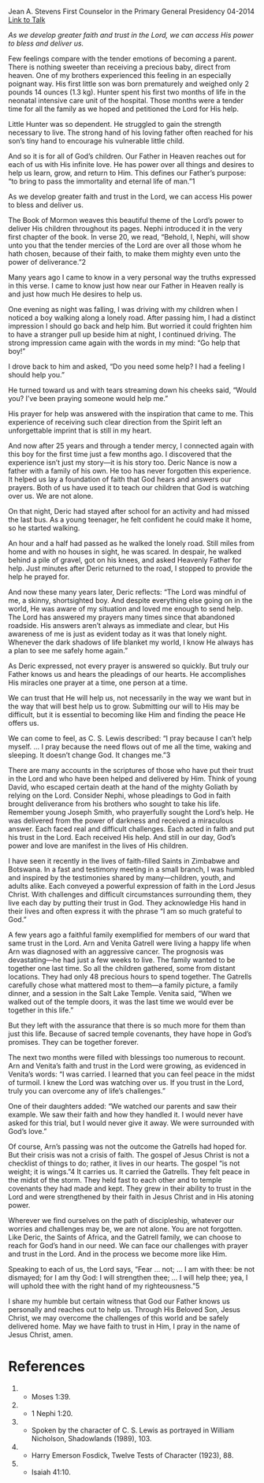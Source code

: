 Jean A. Stevens
First Counselor in the Primary General Presidency
04-2014
[Link to Talk](https://www.churchofjesuschrist.org/study/general-conference/2014/04/fear-not-i-am-with-thee?lang=eng)

_As we develop greater faith and trust in the Lord, we can access His power to bless and deliver us._

Few feelings compare with the tender emotions of becoming a parent. There is nothing sweeter than receiving a precious baby, direct from heaven. One of my brothers experienced this feeling in an especially poignant way. His first little son was born prematurely and weighed only 2 pounds 14 ounces (1.3 kg). Hunter spent his first two months of life in the neonatal intensive care unit of the hospital. Those months were a tender time for all the family as we hoped and petitioned the Lord for His help.

Little Hunter was so dependent. He struggled to gain the strength necessary to live. The strong hand of his loving father often reached for his son’s tiny hand to encourage his vulnerable little child.

And so it is for all of God’s children. Our Father in Heaven reaches out for each of us with His infinite love. He has power over all things and desires to help us learn, grow, and return to Him. This defines our Father’s purpose: “to bring to pass the immortality and eternal life of man.”1

As we develop greater faith and trust in the Lord, we can access His power to bless and deliver us.

The Book of Mormon weaves this beautiful theme of the Lord’s power to deliver His children throughout its pages. Nephi introduced it in the very first chapter of the book. In verse 20, we read, “Behold, I, Nephi, will show unto you that the tender mercies of the Lord are over all those whom he hath chosen, because of their faith, to make them mighty even unto the power of deliverance.”2

Many years ago I came to know in a very personal way the truths expressed in this verse. I came to know just how near our Father in Heaven really is and just how much He desires to help us.

One evening as night was falling, I was driving with my children when I noticed a boy walking along a lonely road. After passing him, I had a distinct impression I should go back and help him. But worried it could frighten him to have a stranger pull up beside him at night, I continued driving. The strong impression came again with the words in my mind: “Go help that boy!”

I drove back to him and asked, “Do you need some help? I had a feeling I should help you.”



He turned toward us and with tears streaming down his cheeks said, “Would you? I’ve been praying someone would help me.”

His prayer for help was answered with the inspiration that came to me. This experience of receiving such clear direction from the Spirit left an unforgettable imprint that is still in my heart.

And now after 25 years and through a tender mercy, I connected again with this boy for the first time just a few months ago. I discovered that the experience isn’t just my story—it is his story too. Deric Nance is now a father with a family of his own. He too has never forgotten this experience. It helped us lay a foundation of faith that God hears and answers our prayers. Both of us have used it to teach our children that God is watching over us. We are not alone.

On that night, Deric had stayed after school for an activity and had missed the last bus. As a young teenager, he felt confident he could make it home, so he started walking.

An hour and a half had passed as he walked the lonely road. Still miles from home and with no houses in sight, he was scared. In despair, he walked behind a pile of gravel, got on his knees, and asked Heavenly Father for help. Just minutes after Deric returned to the road, I stopped to provide the help he prayed for.

And now these many years later, Deric reflects: “The Lord was mindful of me, a skinny, shortsighted boy. And despite everything else going on in the world, He was aware of my situation and loved me enough to send help. The Lord has answered my prayers many times since that abandoned roadside. His answers aren’t always as immediate and clear, but His awareness of me is just as evident today as it was that lonely night. Whenever the dark shadows of life blanket my world, I know He always has a plan to see me safely home again.”

As Deric expressed, not every prayer is answered so quickly. But truly our Father knows us and hears the pleadings of our hearts. He accomplishes His miracles one prayer at a time, one person at a time.

We can trust that He will help us, not necessarily in the way we want but in the way that will best help us to grow. Submitting our will to His may be difficult, but it is essential to becoming like Him and finding the peace He offers us.

We can come to feel, as C. S. Lewis described: “I pray because I can’t help myself. … I pray because the need flows out of me all the time, waking and sleeping. It doesn’t change God. It changes me.”3

There are many accounts in the scriptures of those who have put their trust in the Lord and who have been helped and delivered by Him. Think of young David, who escaped certain death at the hand of the mighty Goliath by relying on the Lord. Consider Nephi, whose pleadings to God in faith brought deliverance from his brothers who sought to take his life. Remember young Joseph Smith, who prayerfully sought the Lord’s help. He was delivered from the power of darkness and received a miraculous answer. Each faced real and difficult challenges. Each acted in faith and put his trust in the Lord. Each received His help. And still in our day, God’s power and love are manifest in the lives of His children.

I have seen it recently in the lives of faith-filled Saints in Zimbabwe and Botswana. In a fast and testimony meeting in a small branch, I was humbled and inspired by the testimonies shared by many—children, youth, and adults alike. Each conveyed a powerful expression of faith in the Lord Jesus Christ. With challenges and difficult circumstances surrounding them, they live each day by putting their trust in God. They acknowledge His hand in their lives and often express it with the phrase “I am so much grateful to God.”

A few years ago a faithful family exemplified for members of our ward that same trust in the Lord. Arn and Venita Gatrell were living a happy life when Arn was diagnosed with an aggressive cancer. The prognosis was devastating—he had just a few weeks to live. The family wanted to be together one last time. So all the children gathered, some from distant locations. They had only 48 precious hours to spend together. The Gatrells carefully chose what mattered most to them—a family picture, a family dinner, and a session in the Salt Lake Temple. Venita said, “When we walked out of the temple doors, it was the last time we would ever be together in this life.”

But they left with the assurance that there is so much more for them than just this life. Because of sacred temple covenants, they have hope in God’s promises. They can be together forever.

The next two months were filled with blessings too numerous to recount. Arn and Venita’s faith and trust in the Lord were growing, as evidenced in Venita’s words: “I was carried. I learned that you can feel peace in the midst of turmoil. I knew the Lord was watching over us. If you trust in the Lord, truly you can overcome any of life’s challenges.”

One of their daughters added: “We watched our parents and saw their example. We saw their faith and how they handled it. I would never have asked for this trial, but I would never give it away. We were surrounded with God’s love.”

Of course, Arn’s passing was not the outcome the Gatrells had hoped for. But their crisis was not a crisis of faith. The gospel of Jesus Christ is not a checklist of things to do; rather, it lives in our hearts. The gospel “is not weight; it is wings.”4 It carries us. It carried the Gatrells. They felt peace in the midst of the storm. They held fast to each other and to temple covenants they had made and kept. They grew in their ability to trust in the Lord and were strengthened by their faith in Jesus Christ and in His atoning power.

Wherever we find ourselves on the path of discipleship, whatever our worries and challenges may be, we are not alone. You are not forgotten. Like Deric, the Saints of Africa, and the Gatrell family, we can choose to reach for God’s hand in our need. We can face our challenges with prayer and trust in the Lord. And in the process we become more like Him.

Speaking to each of us, the Lord says, “Fear … not; … I am with thee: be not dismayed; for I am thy God: I will strengthen thee; … I will help thee; yea, I will uphold thee with the right hand of my righteousness.”5

I share my humble but certain witness that God our Father knows us personally and reaches out to help us. Through His Beloved Son, Jesus Christ, we may overcome the challenges of this world and be safely delivered home. May we have faith to trust in Him, I pray in the name of Jesus Christ, amen.

# References
1. - Moses 1:39.
2. - 1 Nephi 1:20.
3. - Spoken by the character of C. S. Lewis as portrayed in William Nicholson, Shadowlands (1989), 103.
4. - Harry Emerson Fosdick, Twelve Tests of Character (1923), 88.
5. - Isaiah 41:10.